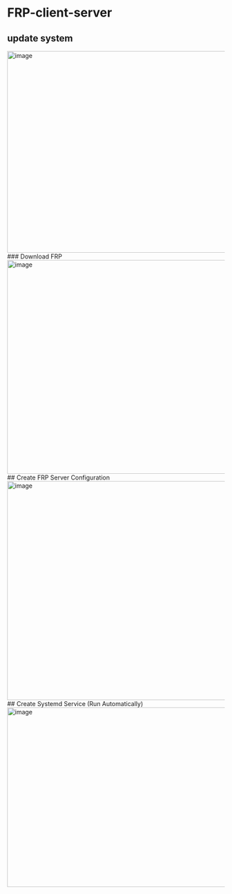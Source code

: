 # FRP-client-server
## update system<br>
<img width="749" height="467" alt="image" src="https://github.com/user-attachments/assets/960b77d0-2dec-4e59-b0b0-1f1f89341b9e" />
<br>
### Download FRP<br>
<img width="763" height="495" alt="image" src="https://github.com/user-attachments/assets/74683ef2-7f25-46f2-b690-cb1b99467031" />
## Create FRP Server Configuration
<br><img width="766" height="507" alt="image" src="https://github.com/user-attachments/assets/e8f213c8-7b5d-4acb-a874-c8c8c9878bf9" />
## Create Systemd Service (Run Automatically)
<br><img width="661" height="416" alt="image" src="https://github.com/user-attachments/assets/e1f030a5-a5a4-4b2f-bf4b-cd1048e34213" />
